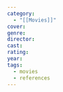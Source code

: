 ```yaml
---
category:
  - "[[Movies]]"
cover: 
genre: 
director: 
cast: 
rating: 
year: 
tags:
  - movies
  - references
---
```

